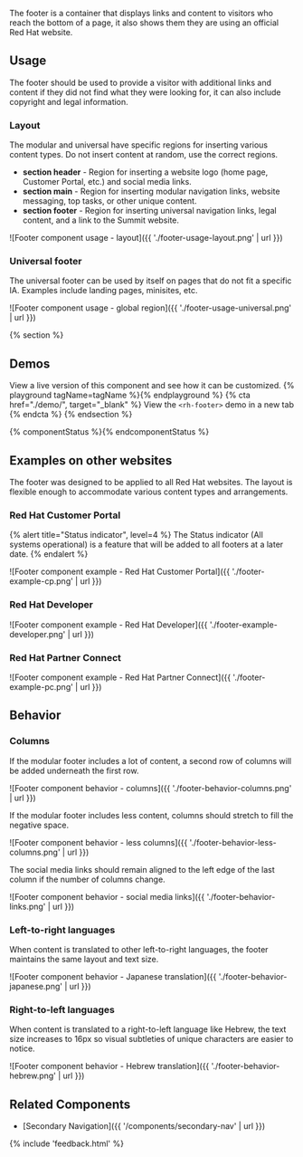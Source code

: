 The footer is a container that displays links and content to visitors who reach 
the bottom of a page, it also shows them they are using an official Red Hat 
website.

## Usage

The footer should be used to provide a visitor with additional links and content 
if they did not find what they were looking for, it can also include copyright 
and legal information.

### Layout

The modular and universal have specific regions for inserting various content 
types. Do not insert content at random, use the correct regions.

- **section header** - Region for inserting a website logo (home page, Customer 
  Portal, etc.) and social media links.
- **section main** - Region for inserting modular navigation links, website 
  messaging, top tasks, or other unique content.
- **section footer** - Region for inserting universal navigation links, legal 
  content, and a link to the Summit website.

![Footer component usage - layout]({{ './footer-usage-layout.png' | url }})

### Universal footer

The universal footer can be used by itself on pages that do not fit a specific 
IA. Examples include landing pages, minisites, etc.

![Footer component usage - global region]({{ './footer-usage-universal.png' | url }})

{% section %}
  ## Demos
  View a live version of this component and see how it can be customized.
  {% playground tagName=tagName %}{% endplayground %}
  {% cta href="./demo/", target="_blank" %}
    View the `<rh-footer>` demo in a new tab
  {% endcta %}
{% endsection %}

{% componentStatus %}{% endcomponentStatus %}

## Examples on other websites

The footer was designed to be applied to all Red Hat websites. The layout is 
flexible enough to accommodate various content types and arrangements.

### Red Hat Customer Portal

{% alert title="Status indicator", level=4 %}
  The Status indicator (All systems operational) is a feature that will be added 
  to all footers at a later date.
{% endalert %}

![Footer component example - Red Hat Customer Portal]({{ './footer-example-cp.png' | url }})

### Red Hat Developer

![Footer component example - Red Hat Developer]({{ './footer-example-developer.png' | url }})

### Red Hat Partner Connect

![Footer component example - Red Hat Partner Connect]({{ './footer-example-pc.png' | url }})

## Behavior

### Columns

If the modular footer includes a lot of content, a second row of columns will 
be added underneath the first row.

![Footer component behavior - columns]({{ './footer-behavior-columns.png' | url }})

If the modular footer includes less content, columns should stretch to fill 
the negative space.

![Footer component behavior - less columns]({{ './footer-behavior-less-columns.png' | url }})

The social media links should remain aligned to the left edge of the last 
column if the number of columns change.

![Footer component behavior - social media links]({{ './footer-behavior-links.png' | url }})

### Left-to-right languages

When content is translated to other left-to-right languages, the footer 
maintains the same layout and text size.

![Footer component behavior - Japanese translation]({{ './footer-behavior-japanese.png' | url }}) 

### Right-to-left languages

When content is translated to a right-to-left language like Hebrew, the text 
size increases to 16px so visual subtleties of unique characters are easier to 
notice.

![Footer component behavior - Hebrew translation]({{ './footer-behavior-hebrew.png' | url }})

## Related Components

- [Secondary Navigation]({{ '/components/secondary-nav' | url }})

{% include 'feedback.html' %}

